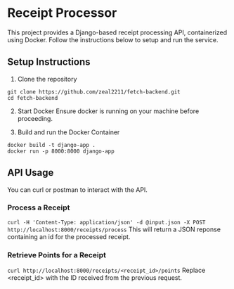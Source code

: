 # Receipt Processor
This project provides a Django-based receipt processing API, containerized using Docker. Follow the instructions below to setup and run the service.

## Setup Instructions

1. Clone the repository
```
git clone https://github.com/zeal2211/fetch-backend.git
cd fetch-backend
```

2. Start Docker
Ensure docker is running on your machine before proceeding.

3. Build and run the Docker Container
```
docker build -t django-app .
docker run -p 8000:8000 django-app
```

 ## API Usage

 You can curl or postman to interact with the API.

 ### Process a Receipt

`curl -H 'Content-Type: application/json' -d @input.json -X POST http://localhost:8000/receipts/process`
This will return a JSON reponse containing an id for the processed receipt.

### Retrieve Points for a Receipt
`curl http://localhost:8000/receipts/<receipt_id>/points`
Replace <receipt_id> with the ID received from the previous request.

